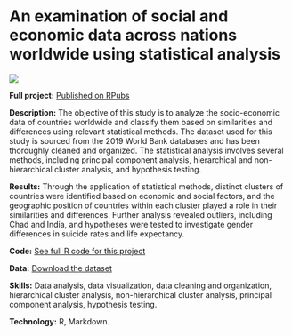 
# An examination of social and economic data across nations worldwide using statistical analysis

![](https://github.com/gretapoc/duomenu-statistine-analize/blob/main/pics/Untitled-1.png)

**Full project:** [Published on RPubs](https://rpubs.com/Gretapoc/Socio-Economic-Analysis-of-Countries)

**Description:** The objective of this study is to analyze the socio-economic data of countries worldwide and classify them based on similarities and differences using relevant statistical methods. The dataset used for this study is sourced from the 2019 World Bank databases and has been thoroughly cleaned and organized. The statistical analysis involves several methods, including principal component analysis, hierarchical and non-hierarchical cluster analysis, and hypothesis testing.

**Results:** Through the application of statistical methods, distinct clusters of countries were identified based on economic and social factors, and the geographic position of countries within each cluster played a role in their similarities and differences. Further analysis revealed outliers, including Chad and India, and hypotheses were tested to investigate gender differences in suicide rates and life expectancy.

**Code:** [See full R code for this project]([https://github.com/gretapoc/Data-analyst-portfolio/blob/main/Socio-Economic%20Analysis%20of%20Countries%20Worldwide/code.R](https://github.com/gretapoc/Socio-Economic-Analysis-of-Countries-Worldwide/blob/main/code.R))

**Data:** [Download the dataset]([https://github.com/gretapoc/Data-analyst-portfolio/blob/main/Socio-Economic%20Analysis%20of%20Countries%20Worldwide/Data.xlsx](https://github.com/gretapoc/Socio-Economic-Analysis-of-Countries-Worldwide/blob/main/Data.xlsx))

**Skills:** Data analysis, data visualization, data cleaning and organization, hierarchical cluster analysis, non-hierarchical cluster analysis, principal component analysis, hypothesis testing.

**Technology:** R, Markdown.










